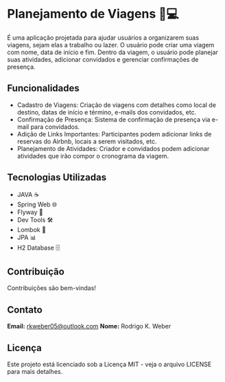 # Planejamento  de Viagens 🚀💻
  É uma aplicação projetada para ajudar usuários a organizarem suas viagens, sejam elas a trabalho ou lazer. O usuário pode criar uma viagem com nome, data de início e fim. Dentro da viagem, o usuário pode planejar suas atividades, adicionar convidados e gerenciar confirmações de presença.

## Funcionalidades
   * Cadastro de Viagens: Criação de viagens com detalhes como local de destino, datas de início e término, e-mails dos convidados, etc.
   * Confirmação de Presença: Sistema de confirmação de presença via e-mail para convidados.
   * Adição de Links Importantes: Participantes podem adicionar links de reservas do Airbnb, locais a serem visitados, etc.
   * Planejamento de Atividades: Criador e convidados podem adicionar atividades que irão compor o cronograma da viagem.

## Tecnologias Utilizadas
  * JAVA ☕
  * Spring Web 🌐
  * Flyway 🛫
  * Dev Tools 🛠️
  * Lombok 📜
  * JPA 📊
  * H2 Database 🗄️

## Contribuição
  Contribuições são bem-vindas!

## Contato
  **Email:** rkweber05@outlook.com
  **Nome:** Rodrigo K. Weber

## Licença
   Este projeto está licenciado sob a Licença MIT - veja o arquivo LICENSE para mais detalhes.

